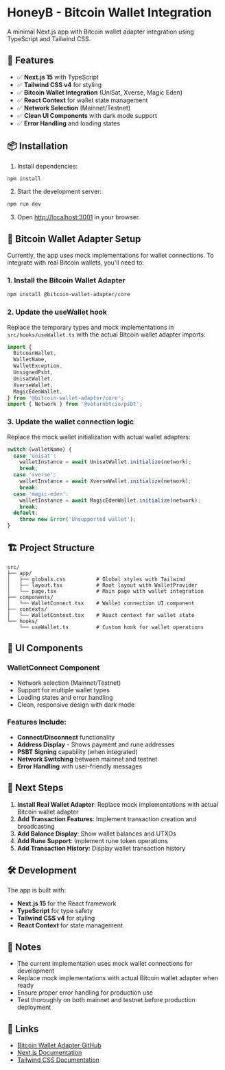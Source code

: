 # HoneyB - Bitcoin Wallet Integration

A minimal Next.js app with Bitcoin wallet adapter integration using TypeScript and Tailwind CSS.

## 🚀 Features

- ✅ **Next.js 15** with TypeScript
- ✅ **Tailwind CSS v4** for styling
- ✅ **Bitcoin Wallet Integration** (UniSat, Xverse, Magic Eden)
- ✅ **React Context** for wallet state management
- ✅ **Network Selection** (Mainnet/Testnet)
- ✅ **Clean UI Components** with dark mode support
- ✅ **Error Handling** and loading states

## 📦 Installation

1. Install dependencies:
```bash
npm install
```

2. Start the development server:
```bash
npm run dev
```

3. Open [http://localhost:3001](http://localhost:3001) in your browser.

## 🔧 Bitcoin Wallet Adapter Setup

Currently, the app uses mock implementations for wallet connections. To integrate with real Bitcoin wallets, you'll need to:

### 1. Install the Bitcoin Wallet Adapter

```bash
npm install @bitcoin-wallet-adapter/core
```

### 2. Update the useWallet hook

Replace the temporary types and mock implementations in `src/hooks/useWallet.ts` with the actual Bitcoin wallet adapter imports:

```typescript
import {
  BitcoinWallet,
  WalletName,
  WalletException,
  UnsignedPsbt,
  UnisatWallet,
  XverseWallet,
  MagicEdenWallet,
} from '@bitcoin-wallet-adapter/core';
import { Network } from '@saturnbtcio/psbt';
```

### 3. Update the wallet connection logic

Replace the mock wallet initialization with actual wallet adapters:

```typescript
switch (walletName) {
  case 'unisat':
    walletInstance = await UnisatWallet.initialize(network);
    break;
  case 'xverse':
    walletInstance = await XverseWallet.initialize(network);
    break;
  case 'magic-eden':
    walletInstance = await MagicEdenWallet.initialize(network);
    break;
  default:
    throw new Error('Unsupported wallet');
}
```

## 🏗️ Project Structure

```
src/
├── app/
│   ├── globals.css          # Global styles with Tailwind
│   ├── layout.tsx           # Root layout with WalletProvider
│   └── page.tsx             # Main page with wallet integration
├── components/
│   └── WalletConnect.tsx    # Wallet connection UI component
├── contexts/
│   └── WalletContext.tsx    # React context for wallet state
└── hooks/
    └── useWallet.ts         # Custom hook for wallet operations
```

## 🎨 UI Components

### WalletConnect Component

- Network selection (Mainnet/Testnet)
- Support for multiple wallet types
- Loading states and error handling
- Clean, responsive design with dark mode

### Features Include:

- **Connect/Disconnect** functionality
- **Address Display** - Shows payment and rune addresses
- **PSBT Signing** capability (when integrated)
- **Network Switching** between mainnet and testnet
- **Error Handling** with user-friendly messages

## 🔮 Next Steps

1. **Install Real Wallet Adapter**: Replace mock implementations with actual Bitcoin wallet adapter
2. **Add Transaction Features**: Implement transaction creation and broadcasting
3. **Add Balance Display**: Show wallet balances and UTXOs
4. **Add Rune Support**: Implement rune token operations
5. **Add Transaction History**: Display wallet transaction history

## 🛠️ Development

The app is built with:

- **Next.js 15** for the React framework
- **TypeScript** for type safety
- **Tailwind CSS v4** for styling
- **React Context** for state management

## 📝 Notes

- The current implementation uses mock wallet connections for development
- Replace mock implementations with actual Bitcoin wallet adapter when ready
- Ensure proper error handling for production use
- Test thoroughly on both mainnet and testnet before production deployment

## 🔗 Links

- [Bitcoin Wallet Adapter GitHub](https://github.com/SaturnBTC/btc-wallet-adapter)
- [Next.js Documentation](https://nextjs.org/docs)
- [Tailwind CSS Documentation](https://tailwindcss.com/docs)
